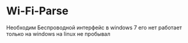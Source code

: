 # Wi-Fi-Parse
Необходим Беспроводной интерфейс в windows 7 его нет работает только на windows на linux не пробывал
